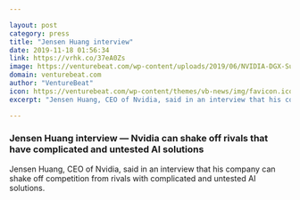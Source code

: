 ```yaml
---

layout: post
category: press
title: "Jensen Huang interview"
date: 2019-11-18 01:56:34
link: https://vrhk.co/37eA0Zs
image: https://venturebeat.com/wp-content/uploads/2019/06/NVIDIA-DGX-SuperPOD_angle.jpg?w=1200&strip=all
domain: venturebeat.com
author: "VentureBeat"
icon: https://venturebeat.com/wp-content/themes/vb-news/img/favicon.ico
excerpt: "Jensen Huang, CEO of Nvidia, said in an interview that his company can shake off competition from rivals with complicated and untested AI solutions."

---
```


### Jensen Huang interview — Nvidia can shake off rivals that have complicated and untested AI solutions

Jensen Huang, CEO of Nvidia, said in an interview that his company can shake off competition from rivals with complicated and untested AI solutions.